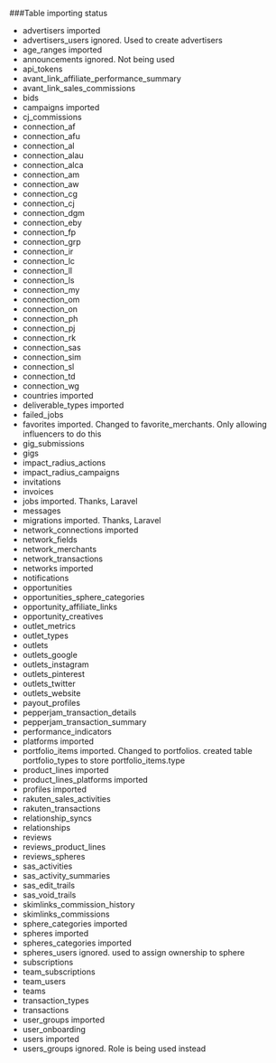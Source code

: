 ###Table importing status
-   advertisers imported
-   advertisers_users                           ignored. Used to create advertisers
-   age_ranges                                  imported
-   announcements                               ignored. Not being used
-   api_tokens
-   avant_link_affiliate_performance_summary
-   avant_link_sales_commissions
-   bids
-   campaigns                                   imported
-   cj_commissions
-   connection_af
-   connection_afu
-   connection_al
-   connection_alau
-   connection_alca
-   connection_am
-   connection_aw
-   connection_cg
-   connection_cj
-   connection_dgm
-   connection_eby
-   connection_fp
-   connection_grp
-   connection_ir
-   connection_lc
-   connection_ll
-   connection_ls
-   connection_my
-   connection_om
-   connection_on
-   connection_ph
-   connection_pj
-   connection_rk
-   connection_sas
-   connection_sim
-   connection_sl
-   connection_td
-   connection_wg
-   countries                                   imported
-   deliverable_types                           imported
-   failed_jobs
-   favorites                                   imported. Changed to favorite_merchants. Only allowing influencers to do this
-   gig_submissions
-   gigs
-   impact_radius_actions
-   impact_radius_campaigns
-   invitations
-   invoices
-   jobs                                        imported. Thanks, Laravel
-   messages
-   migrations                                  imported. Thanks, Laravel
-   network_connections                         imported
-   network_fields
-   network_merchants
-   network_transactions
-   networks                                    imported
-   notifications
-   opportunities
-   opportunities_sphere_categories
-   opportunity_affiliate_links
-   opportunity_creatives
-   outlet_metrics
-   outlet_types
-   outlets
-   outlets_google
-   outlets_instagram
-   outlets_pinterest
-   outlets_twitter
-   outlets_website
-   payout_profiles
-   pepperjam_transaction_details
-   pepperjam_transaction_summary
-   performance_indicators
-   platforms                                   imported
-   portfolio_items                             imported. Changed to portfolios. created table portfolio_types to store portfolio_items.type
-   product_lines                               imported
-   product_lines_platforms                     imported
-   profiles                                    imported
-   rakuten_sales_activities
-   rakuten_transactions
-   relationship_syncs
-   relationships
-   reviews
-   reviews_product_lines
-   reviews_spheres
-   sas_activities
-   sas_activity_summaries
-   sas_edit_trails
-   sas_void_trails
-   skimlinks_commission_history
-   skimlinks_commissions
-   sphere_categories                           imported
-   spheres                                     imported
-   spheres_categories                          imported
-   spheres_users                               ignored. used to assign ownership to sphere
-   subscriptions
-   team_subscriptions
-   team_users
-   teams
-   transaction_types
-   transactions
-   user_groups                                 imported
-   user_onboarding
-   users                                       imported
-   users_groups                                ignored. Role is being used instead